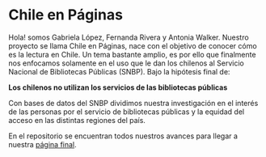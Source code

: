 # Chile en Páginas #
Hola!
somos Gabriela López, Fernanda Rivera y Antonia Walker. 
Nuestro proyecto se llama Chile en Páginas, nace con el objetivo de conocer cómo es la lectura en Chile. Un tema bastante amplio, es por ello que finalmente nos enfocamos solamente en el uso que le dan los chilenos al Servicio Nacional de Bibliotecas Públicas (SNBP). Bajo la hipótesis final de:

**Los chilenos no utilizan los servicios de las bibliotecas públicas**

Con bases de datos del SNBP dividimos nuestra investigación en el interés de las personas por el servicio de bibliotecas públicas y la equidad del acceso en las distintas regiones del país. 

En el repositorio se encuentran todos nuestros avances para llegar a nuestra [página final](https://fariver.github.io/Proyecto-Chile-en-Paginas/).

